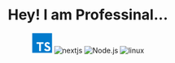 <h1 align="center"> Hey! I am Professinal...</h1>

<p align="center">
  <img src="https://raw.githubusercontent.com/devicons/devicon/master/icons/typescript/typescript-original.svg" alt="typescript" width="40" height="40"/>  
  <img src="https://cdn.worldvectorlogo.com/logos/nextjs-2.svg" alt="nextjs" width="40" height="40"/>   
  <img  src="https://profilinator.rishav.dev/skills-assets/nodejs-original-wordmark.svg" alt="Node.js" height="40" /> 
  <img src="https://docs.nestjs.com/assets/logo-small.svg" alt="linux" width="40" height="40"/>
</p>

